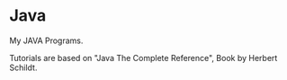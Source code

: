 # Java
My JAVA Programs.

Tutorials are based on "Java The Complete Reference", Book by Herbert Schildt.
